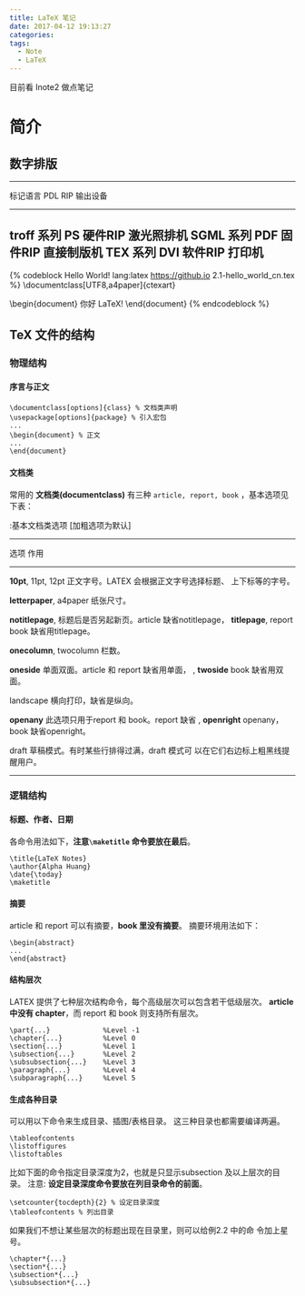 ```yaml
---
title: LaTeX 笔记
date: 2017-04-12 19:13:27
categories:
tags:
  - Note
  - LaTeX
---
```

目前看 Inote2 做点笔记

<!--more-->

# 简介
## 数字排版
-------------------------------------------------
标记语言    PDL   RIP          输出设备
---------  ---- ----------    -----------
troff 系列  PS    硬件RIP       激光照排机
SGML 系列   PDF   固件RIP       直接制版机
TEX 系列    DVI   软件RIP       打印机
-------------------------------------------------


{% codeblock Hello World! lang:latex  https://github.io 2.1-hello_world_cn.tex %}
\documentclass[UTF8,a4paper]{ctexart}

\begin{document}
	你好 LaTeX!
\end{document}
{% endcodeblock %}

## TeX 文件的结构

### 物理结构

#### 序言与正文
``` lang:latex 文档基本格式
\documentclass[options]{class} % 文档类声明
\usepackage[options]{package} % 引入宏包
...
\begin{document} % 正文
...
\end{document}
```

#### 文档类
常用的 **文档类(documentclass)** 有三种 `article, report, book` ，基本选项见下表：

:基本文档类选项 [加粗选项为默认]

---------------------------------------------------------------------
选项                     作用
--------------------     --------------------------------------------
**10pt**, 11pt, 12pt        正文字号。LATEX 会根据正文字号选择标题、
                            上下标等的字号。                    
                        
**letterpaper**, a4paper    纸张尺寸。

**notitlepage**,            标题后是否另起新页。article 缺省notitlepage，
**titlepage**, report       book 缺省用titlepage。

**onecolumn**, twocolumn    栏数。

**oneside**                 单面双面。article 和 report 缺省用单面，
, **twoside**               book 缺省用双面。    
                        
landscape                   横向打印，缺省是纵向。

**openany**                 此选项只用于report 和 book。report 缺省 
, **openright**             openany，book 缺省openright。

draft                       草稿模式。有时某些行排得过满，draft 模式可
                            以在它们右边标上粗黑线提醒用户。
                        
--------------------------------------------------------------------


### 逻辑结构
#### 标题、作者、日期

各命令用法如下，**注意`\maketitle` 命令要放在最后**。

``` lang:latex 标题、作者和日期
\title{LaTeX Notes}
\author{Alpha Huang}
\date{\today}
\maketitle
```

#### 摘要
article 和 report 可以有摘要，**book 里没有摘要**。
摘要环境用法如下：

``` lang:latex 生成摘要
\begin{abstract}
...
\end{abstract}
```

#### 结构层次
LATEX 提供了七种层次结构命令，每个高级层次可以包含若干低级层次。
**article 中没有 chapter**，而 report 和 book 则支持所有层次。

``` lang:latex 结构层次
\part{...}             %Level -1
\chapter{...}          %Level 0
\section{...}          %Level 1
\subsection{...}       %Level 2
\subsubsection{...}    %Level 3
\paragraph{...}        %Level 4
\subparagraph{...}     %Level 5
```

#### 生成各种目录
可以用以下命令来生成目录、插图/表格目录。
这三种目录也都需要编译两遍。

``` lang:latex 生成目录、图/表目录
\tableofcontents
\listoffigures
\listoftables
```

比如下面的命令指定目录深度为2，也就是只显示subsection 及以上层次的目录。
注意: **设定目录深度命令要放在列目录命令的前面**。

``` lang:latex 生成目录
\setcounter{tocdepth}{2} % 设定目录深度
\tableofcontents % 列出目录
```

如果我们不想让某些层次的标题出现在目录里，则可以给例2.2 中的命
令加上星号。

``` lang:latex 
\chapter*{...}
\section*{...}
\subsection*{...}
\subsubsection*{...}
```





<div style="display: none;">
{% raw %}


{% blockquote [author[, source]] [link] [source_link_title] %}
content
{% endblockquote %}


{% codeblock [title] [lang:language] [url] [link text] %}
code snippet
{% endcodeblock %}

``` [language] [title] [url] [link text] 
code snippet 
```


{% img [class names] /path/to/image [width] [height] [title text [alt text]] %}

{% asset_img slug [title] %}


{% endraw %}
</div>
